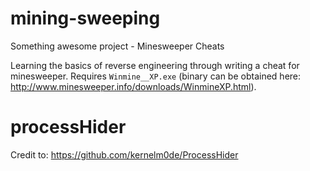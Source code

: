 # mining-sweeping
Something awesome project - Minesweeper Cheats

Learning the basics of reverse engineering through writing a cheat for minesweeper. Requires `Winmine__XP.exe` (binary can be obtained here: http://www.minesweeper.info/downloads/WinmineXP.html).

# processHider
Credit to: https://github.com/kernelm0de/ProcessHider

